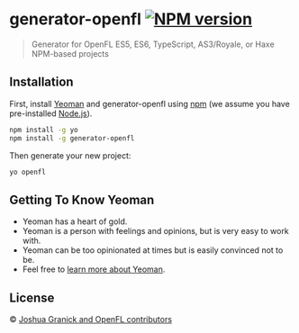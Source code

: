 # generator-openfl [![NPM version][npm-image]][npm-url]

> Generator for OpenFL ES5, ES6, TypeScript, AS3/Royale, or Haxe NPM-based projects

## Installation

First, install [Yeoman](http://yeoman.io) and generator-openfl using [npm](https://www.npmjs.com/) (we assume you have pre-installed [Node.js](https://nodejs.org/)).

```bash
npm install -g yo
npm install -g generator-openfl
```

Then generate your new project:

```bash
yo openfl
```

## Getting To Know Yeoman

* Yeoman has a heart of gold.
* Yeoman is a person with feelings and opinions, but is very easy to work with.
* Yeoman can be too opinionated at times but is easily convinced not to be.
* Feel free to [learn more about Yeoman](http://yeoman.io/).

## License

© [Joshua Granick and OpenFL contributors](https://github.com/openfl/generator-openfl)


[npm-image]: https://badge.fury.io/js/generator-openfl.svg
[npm-url]: https://npmjs.org/package/generator-openfl
